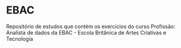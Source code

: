 # EBAC
Repositório de estudos que contém os exercícios do curso Profissão: Analista de dados da EBAC - Escola Britânica de Artes Criativas e Tecnologia
